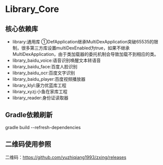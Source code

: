 # Library_Core

## 核心依赖库
* library:通用库
    ①DefApplication继承MultiDexApplication突破65535的限制，很多第三方库设置multiDexEnabled为true，如果不继承MultiDexApplication，由于类加载器的委托机制会导致加载不到相应的类。
* library_baidu_voice:语音识别唤醒文本转语音
* library_baidu_face:百度人脸识别
* library_baidu_ocr:百度文字识别
* library_baidu_player:百度视频播放器
* library_klyl:康力优蓝库工程
* library_xyzj:小鱼在家库工程
* library_reader:身份证读取器

## Gradle依赖刷新
gradle build --refresh-dependencies

## 二维码使用参照
二维码：https://github.com/yuzhiqiang1993/zxing/releases


